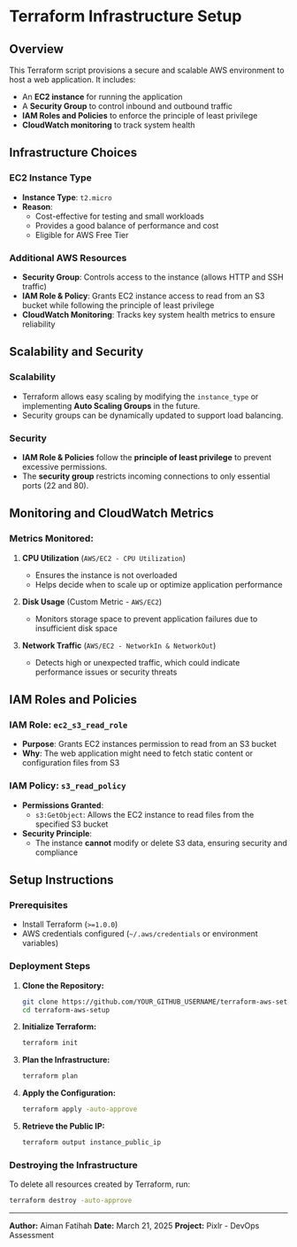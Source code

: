 # Terraform Infrastructure Setup

## Overview
This Terraform script provisions a secure and scalable AWS environment to host a web application. It includes:
- An **EC2 instance** for running the application
- A **Security Group** to control inbound and outbound traffic
- **IAM Roles and Policies** to enforce the principle of least privilege
- **CloudWatch monitoring** to track system health

## Infrastructure Choices

### EC2 Instance Type
- **Instance Type**: `t2.micro`
- **Reason**:
  - Cost-effective for testing and small workloads
  - Provides a good balance of performance and cost
  - Eligible for AWS Free Tier
  
### Additional AWS Resources
- **Security Group**: Controls access to the instance (allows HTTP and SSH traffic)
- **IAM Role & Policy**: Grants EC2 instance access to read from an S3 bucket while following the principle of least privilege
- **CloudWatch Monitoring**: Tracks key system health metrics to ensure reliability

## Scalability and Security
### Scalability
- Terraform allows easy scaling by modifying the `instance_type` or implementing **Auto Scaling Groups** in the future.
- Security groups can be dynamically updated to support load balancing.

### Security
- **IAM Role & Policies** follow the **principle of least privilege** to prevent excessive permissions.
- The **security group** restricts incoming connections to only essential ports (22 and 80).

## Monitoring and CloudWatch Metrics
### Metrics Monitored:
1. **CPU Utilization** (`AWS/EC2 - CPU Utilization`)
   - Ensures the instance is not overloaded
   - Helps decide when to scale up or optimize application performance

2. **Disk Usage** (Custom Metric - `AWS/EC2`)
   - Monitors storage space to prevent application failures due to insufficient disk space

3. **Network Traffic** (`AWS/EC2 - NetworkIn & NetworkOut`)
   - Detects high or unexpected traffic, which could indicate performance issues or security threats

## IAM Roles and Policies
### IAM Role: `ec2_s3_read_role`
- **Purpose**: Grants EC2 instances permission to read from an S3 bucket
- **Why**: The web application might need to fetch static content or configuration files from S3

### IAM Policy: `s3_read_policy`
- **Permissions Granted**:
  - `s3:GetObject`: Allows the EC2 instance to read files from the specified S3 bucket
- **Security Principle**:
  - The instance **cannot** modify or delete S3 data, ensuring security and compliance

## Setup Instructions
### Prerequisites
- Install Terraform (`>=1.0.0`)
- AWS credentials configured (`~/.aws/credentials` or environment variables)

### Deployment Steps
1. **Clone the Repository:**
   ```sh
   git clone https://github.com/YOUR_GITHUB_USERNAME/terraform-aws-setup.git
   cd terraform-aws-setup
   ```
2. **Initialize Terraform:**
   ```sh
   terraform init
   ```
3. **Plan the Infrastructure:**
   ```sh
   terraform plan
   ```
4. **Apply the Configuration:**
   ```sh
   terraform apply -auto-approve
   ```
5. **Retrieve the Public IP:**
   ```sh
   terraform output instance_public_ip
   ```

### Destroying the Infrastructure
To delete all resources created by Terraform, run:
```sh
terraform destroy -auto-approve
```

---
**Author:** Aiman Fatihah
**Date:** March 21, 2025 
**Project:** Pixlr - DevOps Assessment

